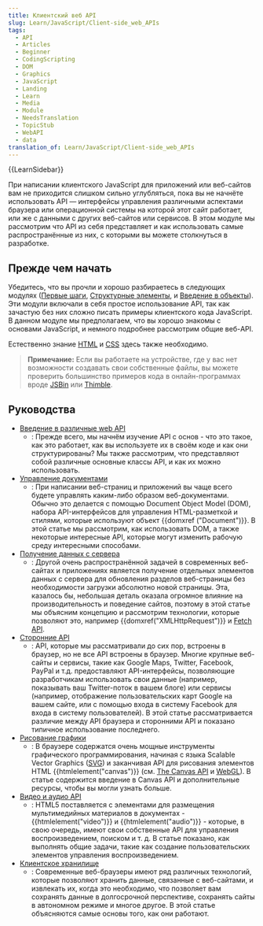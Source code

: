 ```yaml
---
title: Клиентский веб API
slug: Learn/JavaScript/Client-side_web_APIs
tags:
  - API
  - Articles
  - Beginner
  - CodingScripting
  - DOM
  - Graphics
  - JavaScript
  - Landing
  - Learn
  - Media
  - Module
  - NeedsTranslation
  - TopicStub
  - WebAPI
  - data
translation_of: Learn/JavaScript/Client-side_web_APIs
---
```


{{LearnSidebar}}

При написании клиентского JavaScript для приложений или веб-сайтов вам не приходится слишком сильно углубляться, пока вы не начнёте использовать API — интерфейсы управления различными аспектами браузера или операционной системы на которой этот сайт работает, или же с данными с других веб-сайтов или сервисов. В этом модуле мы рассмотрим что API из себя представляет и как использовать самые распространённые из них, с которыми вы можете столкнуться в разработке.

## Прежде чем начать

Убедитесь, что вы прочли и хорошо разбираетесь в следующих модулях ([Первые шаги](/ru/docs/Learn/JavaScript/%D0%9F%D0%B5%D1%80%D0%B2%D1%8B%D0%B5_%D1%88%D0%B0%D0%B3%D0%B8), [Структурные элементы](/ru/docs/Learn/JavaScript/Building_blocks), и [Введение в объекты](/ru/docs/Learn/JavaScript/Objects)). Эти модули включали в себя простое использование API, так как зачастую без них сложно писать примеры клиентского кода JavaScript. В данном модуле мы предполагаем, что вы хорошо знакомы с основами JavaScript, и немного подробнее рассмотрим общие веб-API.

Естественно знание [HTML](/ru/docs/Learn/HTML) и [CSS](/ru/docs/Learn/CSS) здесь также необходимо.

> **Примечание:** Если вы работаете на устройстве, где у вас нет возможности создавать свои собственные файлы, вы можете проверить большинство примеров кода в онлайн-программах вроде [JSBin](http://jsbin.com/) или [Thimble](https://thimble.mozilla.org/).

## Руководства

- [Введение в различные web API](/ru/docs/Learn/JavaScript/Client-side_web_APIs/Introduction)
  - : Прежде всего, мы начнём изучение API с основ - что это такое, как это работает, как вы используете их в своём коде и как они структурированы? Мы также рассмотрим, что представляют собой различные основные классы API, и как их можно использовать.
- [Управление документами](/ru/docs/Learn/JavaScript/Client-side_web_APIs/Manipulating_documents)
  - : При написании веб-страниц и приложений вы чаще всего будете управлять каким-либо образом веб-документами. Обычно это делается с помощью Document Object Model (DOM), набора API-интерфейсов для управления HTML-разметкой и стилями, которые используют объект {{domxref ("Document")}}. В этой статье мы рассмотрим, как использовать DOM, а также некоторые интересные API, которые могут изменить рабочую среду интересными способами.
- [Получение данных с сервера](/ru/docs/Learn/JavaScript/Client-side_web_APIs/Fetching_data)
  - : Другой очень распространённой задачей в современных веб-сайтах и приложениях является получение отдельных элементов данных с сервера для обновления разделов веб-страницы без необходимости загрузки абсолютно новой страницы. Эта, казалось бы, небольшая деталь оказала огромное влияние на производительность и поведение сайтов, поэтому в этой статье мы объясним концепцию и рассмотрим технологии, которые позволяют это, например {{domxref("XMLHttpRequest")}} и [Fetch API](/ru/docs/Web/API/Fetch_API).
- [Сторонние API](/ru/docs/Learn/JavaScript/Client-side_web_APIs/Third_party_APIs)
  - : API, которые мы рассматривали до сих пор, встроены в браузер, но не все API встроены в браузер. Многие крупные веб-сайты и сервисы, такие как Google Maps, Twitter, Facebook, PayPal и т.д. предоставляют API-интерфейсы, позволяющие разработчикам использовать свои данные (например, показывать ваш Twitter-поток в вашем блоге) или сервисы (например, отображение пользовательских карт Google на вашем сайте, или с помощью входа в систему Facebook для входа в систему пользователей). В этой статье рассматривается различие между API браузера и сторонними API и показано типичное использование последнего.
- [Рисование графики](/ru/docs/Learn/JavaScript/Client-side_web_APIs/Drawing_graphics)
  - : В браузере содержатся очень мощные инструменты графического программирования, начиная с языка Scalable Vector Graphics ([SVG](/ru/docs/Web/SVG)) и заканчивая API для рисования элементов HTML {{htmlelement("canvas")}} (см. [The Canvas API](/ru/docs/Web/API/Canvas_API) и [WebGL](/ru/docs/Web/API/WebGL_API)). В статье содержится введение в Canvas API и дополнительные ресурсы, чтобы вы могли узнать больше.
- [Видео и аудио API](/ru/docs/Learn/JavaScript/Client-side_web_APIs/Video_and_audio_APIs)
  - : HTML5 поставляется с элементами для размещения мультимедийных материалов в документах - {{htmlelement("video")}} и {{htmlelement("audio")}} - которые, в свою очередь, имеют свои собственные API для управления воспроизведением, поиском и т. д. В статье показано, как выполнять общие задачи, такие как создание пользовательских элементов управления воспроизведением.
- [Клиентское хранилище](/ru/docs/Learn/JavaScript/Client-side_web_APIs/Client-side_storage)
  - : Современные веб-браузеры имеют ряд различных технологий, которые позволяют хранить данные, связанные с веб-сайтами, и извлекать их, когда это необходимо, что позволяет вам сохранять данные в долгосрочной перспективе, сохранять сайты в автономном режиме и многое другое. В этой статье объясняются самые основы того, как они работают.
